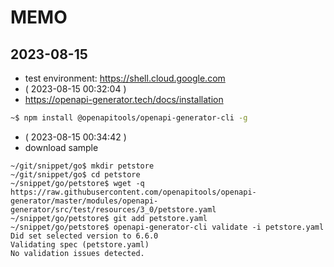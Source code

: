 # MEMO

## 2023-08-15

- test environment: https://shell.cloud.google.com
- ( 2023-08-15 00:32:04 )
- https://openapi-generator.tech/docs/installation
```bash
~$ npm install @openapitools/openapi-generator-cli -g
```
- ( 2023-08-15 00:34:42 )
- download sample
```
~/git/snippet/go$ mkdir petstore
~/git/snippet/go$ cd petstore
~/snippet/go/petstore$ wget -q https://raw.githubusercontent.com/openapitools/openapi-generator/master/modules/openapi-generator/src/test/resources/3_0/petstore.yaml
~/snippet/go/petstore$ git add petstore.yaml
~/snippet/go/petstore$ openapi-generator-cli validate -i petstore.yaml
Did set selected version to 6.6.0
Validating spec (petstore.yaml)
No validation issues detected.
```